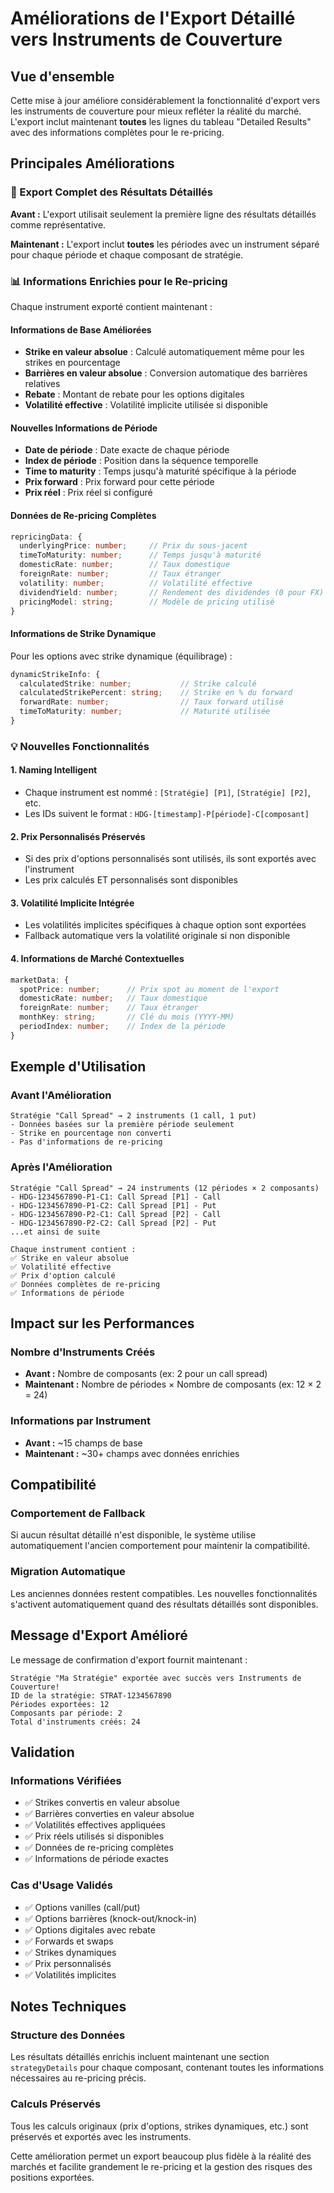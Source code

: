# Améliorations de l'Export Détaillé vers Instruments de Couverture

## Vue d'ensemble

Cette mise à jour améliore considérablement la fonctionnalité d'export vers les instruments de couverture pour mieux refléter la réalité du marché. L'export inclut maintenant **toutes** les lignes du tableau "Detailed Results" avec des informations complètes pour le re-pricing.

## Principales Améliorations

### 🎯 Export Complet des Résultats Détaillés

**Avant :** L'export utilisait seulement la première ligne des résultats détaillés comme représentative.

**Maintenant :** L'export inclut **toutes** les périodes avec un instrument séparé pour chaque période et chaque composant de stratégie.

### 📊 Informations Enrichies pour le Re-pricing

Chaque instrument exporté contient maintenant :

#### Informations de Base Améliorées
- **Strike en valeur absolue** : Calculé automatiquement même pour les strikes en pourcentage
- **Barrières en valeur absolue** : Conversion automatique des barrières relatives
- **Rebate** : Montant de rebate pour les options digitales
- **Volatilité effective** : Volatilité implicite utilisée si disponible

#### Nouvelles Informations de Période
- **Date de période** : Date exacte de chaque période
- **Index de période** : Position dans la séquence temporelle
- **Time to maturity** : Temps jusqu'à maturité spécifique à la période
- **Prix forward** : Prix forward pour cette période
- **Prix réel** : Prix réel si configuré

#### Données de Re-pricing Complètes
```typescript
repricingData: {
  underlyingPrice: number;     // Prix du sous-jacent
  timeToMaturity: number;      // Temps jusqu'à maturité
  domesticRate: number;        // Taux domestique
  foreignRate: number;         // Taux étranger
  volatility: number;          // Volatilité effective
  dividendYield: number;       // Rendement des dividendes (0 pour FX)
  pricingModel: string;        // Modèle de pricing utilisé
}
```

#### Informations de Strike Dynamique
Pour les options avec strike dynamique (équilibrage) :
```typescript
dynamicStrikeInfo: {
  calculatedStrike: number;           // Strike calculé
  calculatedStrikePercent: string;    // Strike en % du forward
  forwardRate: number;                // Taux forward utilisé
  timeToMaturity: number;             // Maturité utilisée
}
```

### 💡 Nouvelles Fonctionnalités

#### 1. Naming Intelligent
- Chaque instrument est nommé : `[Stratégie] [P1]`, `[Stratégie] [P2]`, etc.
- Les IDs suivent le format : `HDG-[timestamp]-P[période]-C[composant]`

#### 2. Prix Personnalisés Préservés
- Si des prix d'options personnalisés sont utilisés, ils sont exportés avec l'instrument
- Les prix calculés ET personnalisés sont disponibles

#### 3. Volatilité Implicite Intégrée
- Les volatilités implicites spécifiques à chaque option sont exportées
- Fallback automatique vers la volatilité originale si non disponible

#### 4. Informations de Marché Contextuelles
```typescript
marketData: {
  spotPrice: number;      // Prix spot au moment de l'export
  domesticRate: number;   // Taux domestique
  foreignRate: number;    // Taux étranger
  monthKey: string;       // Clé du mois (YYYY-MM)
  periodIndex: number;    // Index de la période
}
```

## Exemple d'Utilisation

### Avant l'Amélioration
```
Stratégie "Call Spread" → 2 instruments (1 call, 1 put)
- Données basées sur la première période seulement
- Strike en pourcentage non converti
- Pas d'informations de re-pricing
```

### Après l'Amélioration
```
Stratégie "Call Spread" → 24 instruments (12 périodes × 2 composants)
- HDG-1234567890-P1-C1: Call Spread [P1] - Call
- HDG-1234567890-P1-C2: Call Spread [P1] - Put
- HDG-1234567890-P2-C1: Call Spread [P2] - Call
- HDG-1234567890-P2-C2: Call Spread [P2] - Put
...et ainsi de suite

Chaque instrument contient :
✅ Strike en valeur absolue
✅ Volatilité effective
✅ Prix d'option calculé
✅ Données complètes de re-pricing
✅ Informations de période
```

## Impact sur les Performances

### Nombre d'Instruments Créés
- **Avant :** Nombre de composants (ex: 2 pour un call spread)
- **Maintenant :** Nombre de périodes × Nombre de composants (ex: 12 × 2 = 24)

### Informations par Instrument
- **Avant :** ~15 champs de base
- **Maintenant :** ~30+ champs avec données enrichies

## Compatibilité

### Comportement de Fallback
Si aucun résultat détaillé n'est disponible, le système utilise automatiquement l'ancien comportement pour maintenir la compatibilité.

### Migration Automatique
Les anciennes données restent compatibles. Les nouvelles fonctionnalités s'activent automatiquement quand des résultats détaillés sont disponibles.

## Message d'Export Amélioré

Le message de confirmation d'export fournit maintenant :
```
Stratégie "Ma Stratégie" exportée avec succès vers Instruments de Couverture!
ID de la stratégie: STRAT-1234567890
Périodes exportées: 12
Composants par période: 2
Total d'instruments créés: 24
```

## Validation

### Informations Vérifiées
- ✅ Strikes convertis en valeur absolue
- ✅ Barrières converties en valeur absolue
- ✅ Volatilités effectives appliquées
- ✅ Prix réels utilisés si disponibles
- ✅ Données de re-pricing complètes
- ✅ Informations de période exactes

### Cas d'Usage Validés
- ✅ Options vanilles (call/put)
- ✅ Options barrières (knock-out/knock-in)
- ✅ Options digitales avec rebate
- ✅ Forwards et swaps
- ✅ Strikes dynamiques
- ✅ Prix personnalisés
- ✅ Volatilités implicites

## Notes Techniques

### Structure des Données
Les résultats détaillés enrichis incluent maintenant une section `strategyDetails` pour chaque composant, contenant toutes les informations nécessaires au re-pricing précis.

### Calculs Préservés
Tous les calculs originaux (prix d'options, strikes dynamiques, etc.) sont préservés et exportés avec les instruments.

Cette amélioration permet un export beaucoup plus fidèle à la réalité des marchés et facilite grandement le re-pricing et la gestion des risques des positions exportées. 